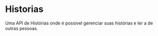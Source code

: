 # Historias
Uma API de Histórias onde é possível gerenciar suas histórias e ler a de outras pessoas.
